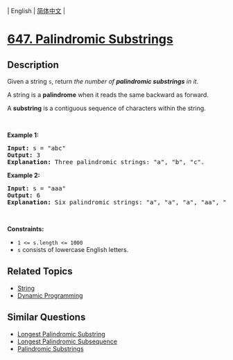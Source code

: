
| English | [简体中文](README.md) |

# [647. Palindromic Substrings](https://leetcode-cn.com/problems/palindromic-substrings/)

## Description

<p>Given a string <code>s</code>, return <em>the number of <strong>palindromic substrings</strong> in it</em>.</p>

<p>A string is a <strong>palindrome</strong> when it reads the same backward as forward.</p>

<p>A <strong>substring</strong> is a contiguous sequence of characters within the string.</p>

<p>&nbsp;</p>
<p><strong>Example 1:</strong></p>

<pre>
<strong>Input:</strong> s = &quot;abc&quot;
<strong>Output:</strong> 3
<strong>Explanation:</strong> Three palindromic strings: &quot;a&quot;, &quot;b&quot;, &quot;c&quot;.
</pre>

<p><strong>Example 2:</strong></p>

<pre>
<strong>Input:</strong> s = &quot;aaa&quot;
<strong>Output:</strong> 6
<strong>Explanation:</strong> Six palindromic strings: &quot;a&quot;, &quot;a&quot;, &quot;a&quot;, &quot;aa&quot;, &quot;aa&quot;, &quot;aaa&quot;.
</pre>

<p>&nbsp;</p>
<p><strong>Constraints:</strong></p>

<ul>
	<li><code>1 &lt;= s.length &lt;= 1000</code></li>
	<li><code>s</code> consists of lowercase English letters.</li>
</ul>


## Related Topics

- [String](https://leetcode-cn.com/tag/string)
- [Dynamic Programming](https://leetcode-cn.com/tag/dynamic-programming)

## Similar Questions

- [Longest Palindromic Substring](../longest-palindromic-substring/README_EN.md)
- [Longest Palindromic Subsequence](../longest-palindromic-subsequence/README_EN.md)
- [Palindromic Substrings](../palindromic-substrings/README_EN.md)
